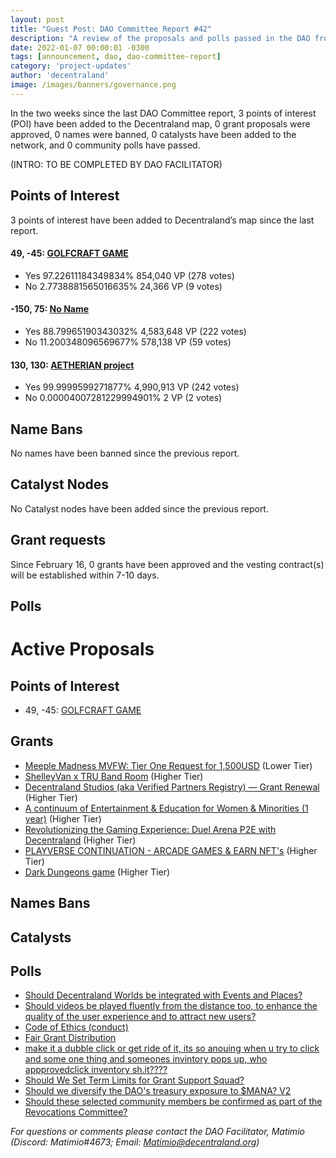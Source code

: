 ```yaml
---
layout: post
title: "Guest Post: DAO Committee Report #42"
description: "A review of the proposals and polls passed in the DAO from February 16 through February 28".
date: 2022-01-07 00:00:01 -0300
tags: [announcement, dao, dao-committee-report]
category: 'project-updates'
author: 'decentraland'
image: /images/banners/governance.png
---
```


In the two weeks since the last DAO Committee report, 3 points of interest (POI) have been added to the Decentraland map, 0 grant proposals were approved, 0 names were banned, 0 catalysts have been added to the network, and 0 community polls have passed.

(INTRO: TO BE COMPLETED BY DAO FACILITATOR)

## Points of Interest
3 points of interest have been added to Decentraland’s map since the last report.


#### 49, -45: [GOLFCRAFT GAME](https://governance.decentraland.org/proposal/?id=0a44cb10-aece-11ed-9b79-794d7657c819)

* Yes 97.22611184349834% 854,040 VP (278 votes)
* No 2.7738881565016635% 24,366 VP (9 votes)


#### -150, 75: [No Name](https://governance.decentraland.org/proposal/?id=3f8f3fc0-aa33-11ed-8dfe-4ff0ad4dfd32)

* Yes 88.79965190343032% 4,583,648 VP (222 votes)
* No 11.200348096569677% 578,138 VP (59 votes)


#### 130, 130: [AETHERIAN project](https://governance.decentraland.org/proposal/?id=3b528290-a895-11ed-8dfe-4ff0ad4dfd32)

* Yes 99.9999599271877% 4,990,913 VP (242 votes)
* No 0.00004007281229994901% 2 VP (2 votes)


## Name Bans

No names have been banned since the previous report.

## Catalyst Nodes
No Catalyst nodes have been added since the previous report.


## Grant requests
Since February 16, 0 grants have been approved and the vesting contract(s) will be established within 7-10 days.


## Polls


# Active Proposals

## Points of Interest

* 49, -45: [GOLFCRAFT GAME](https://governance.decentraland.org/proposal/?id=d7c04bb0-b76f-11ed-99e0-b5bb1e9f1959)

## Grants

* [Meeple Madness MVFW: Tier One Request for 1,500USD](https://governance.decentraland.org/proposal/?id=d1c4d160-b95c-11ed-95dc-afd12ca00986) (Lower Tier)
* [ShelleyVan x TRU Band Room](https://governance.decentraland.org/proposal/?id=8a26c5c0-b95c-11ed-95dc-afd12ca00986) (Higher Tier)
* [Decentraland Studios (aka Verified Partners Registry) — Grant Renewal](https://governance.decentraland.org/proposal/?id=81283aa0-b946-11ed-95dc-afd12ca00986) (Higher Tier)
* [A continuum of Entertainment &amp; Education for Women &amp; Minorities (1 year)](https://governance.decentraland.org/proposal/?id=847303a0-b8a8-11ed-95dc-afd12ca00986) (Higher Tier)
* [Revolutionizing the Gaming Experience: Duel Arena P2E with Decentraland](https://governance.decentraland.org/proposal/?id=85312780-b87c-11ed-95dc-afd12ca00986) (Higher Tier)
* [PLAYVERSE CONTINUATION - ARCADE GAMES &amp; EARN NFT&#39;s](https://governance.decentraland.org/proposal/?id=ebdb8d20-b842-11ed-86c3-af6b3159c225) (Higher Tier)
* [Dark Dungeons game](https://governance.decentraland.org/proposal/?id=b08f4630-b81f-11ed-86c3-af6b3159c225) (Higher Tier)

## Names Bans


## Catalysts


## Polls

* [Should Decentraland Worlds be integrated with Events and Places?](https://governance.decentraland.org/proposal/?id=4fcffbc0-b9d0-11ed-8c13-518b5c1940be)
* [Should videos be played fluently from the distance too, to enhance the quality of the user experience and to attract new users?](https://governance.decentraland.org/proposal/?id=ff8e0c50-b9b2-11ed-95dc-afd12ca00986)
* [Code of Ethics (conduct)](https://governance.decentraland.org/proposal/?id=fb54ea30-b928-11ed-95dc-afd12ca00986)
* [Fair Grant Distribution](https://governance.decentraland.org/proposal/?id=99adb4e0-b925-11ed-95dc-afd12ca00986)
* [make it a dubble click or get ride of it, its so anouing when u try to click and some one thing and someones invintory pops up, who appprovedclick inventory sh.it????](https://governance.decentraland.org/proposal/?id=4bc80d20-b8d5-11ed-95dc-afd12ca00986)
* [Should We Set Term Limits for Grant Support Squad?](https://governance.decentraland.org/proposal/?id=858970d0-b7a4-11ed-9cbc-e93d98a2df52)
* [Should we diversify the DAO&#39;s treasury exposure to $MANA? V2](https://governance.decentraland.org/proposal/?id=d5bcb050-b76b-11ed-99e0-b5bb1e9f1959)
* [Should these selected community members be confirmed as part of the Revocations Committee?](https://governance.decentraland.org/proposal/?id=bcec8570-b6b0-11ed-99e0-b5bb1e9f1959)

*For questions or comments please contact the DAO Facilitator, Matimio (Discord: Matimio#4673; Email: [Matimio@decentraland.org](mailto:Matimio@decentraland.org))*